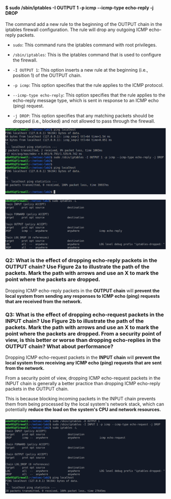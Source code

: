 #### $ sudo /sbin/iptables -I OUTPUT 1 -p icmp --icmp-type echo-reply -j DROP

The command add a new rule to the beginning of the OUTPUT chain in the iptables firewall configuration. The rule will drop any outgoing ICMP echo-reply packets.

- `sudo`: This command runs the iptables command with root privileges.

- `/sbin/iptables`: This is the iptables command that is used to configure the firewall.

- `-I OUTPUT 1`: This option inserts a new rule at the beginning (i.e., position 1) of the OUTPUT chain.

- `-p icmp`: This option specifies that the rule applies to the ICMP protocol.

- `--icmp-type echo-reply`: This option specifies that the rule applies to the echo-reply message type, which is sent in response to an ICMP echo (ping) request.

- `-j DROP`: This option specifies that any matching packets should be dropped (i.e., blocked) and not allowed to pass through the firewall.

![7_2_1_block_ping](images/7_2_1_block_ping-2163306.png)

![7_2_1_2_show_iptable](images/7_2_1_2_show_iptable-2163152.png)

### Q2: What is the effect of dropping echo-reply packets in the OUTPUT chain? Use Figure 2a to illustrate the path of the packets. Mark the path with arrows and use an X to mark the point where the packets are dropped.

Dropping ICMP echo-reply packets in the **OUTPUT chain** will **prevent the local system from sending any responses to ICMP echo (ping) requests that are received from the network.**



### Q3: What is the effect of dropping echo-request packets in the INPUT chain? Use Figure 2b to illustrate the path of the packets. Mark the path with arrows and use an X to mark the point where the packets are dropped. From a security point of view, is this better or worse than dropping echo-replies in the OUTPUT chain? What about performance?

Dropping ICMP echo-request packets in the **INPUT chain** will **prevent the local system from receiving any ICMP echo (ping) requests that are sent from the network.** 

From a security point of view, dropping ICMP echo-request packets in the INPUT chain is generally a better practice than dropping ICMP echo-reply packets in the OUTPUT chain. 

This is because blocking incoming packets in the INPUT chain prevents them from being processed by the local system's network stack, which can potentially **reduce the load on the system's CPU and network resources.** 

### ![7_2_1_3_q3](images/7_2_1_3_q3.png)
